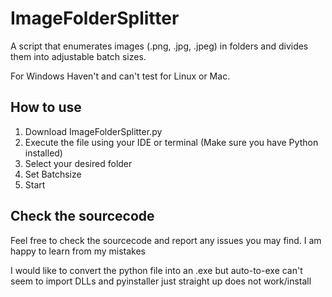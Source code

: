 # ImageFolderSplitter
A script that enumerates images (.png, .jpg, .jpeg) in folders and divides them into adjustable batch sizes. 

For Windows
Haven't and can't test for Linux or Mac.

## How to use
1. Download ImageFolderSplitter.py
2. Execute the file using your IDE or terminal (Make sure you have Python installed)
3. Select your desired folder
4. Set Batchsize
5. Start

## Check the sourcecode
Feel free to check the sourcecode and report any issues you may find. I am happy to learn from my mistakes


I would like to convert the python file into an .exe but auto-to-exe can't seem to import DLLs and pyinstaller just straight up does not work/install
